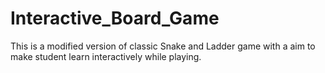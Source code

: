 # Interactive_Board_Game
This is a modified version of classic Snake and Ladder game with a aim to make student learn interactively while playing.

